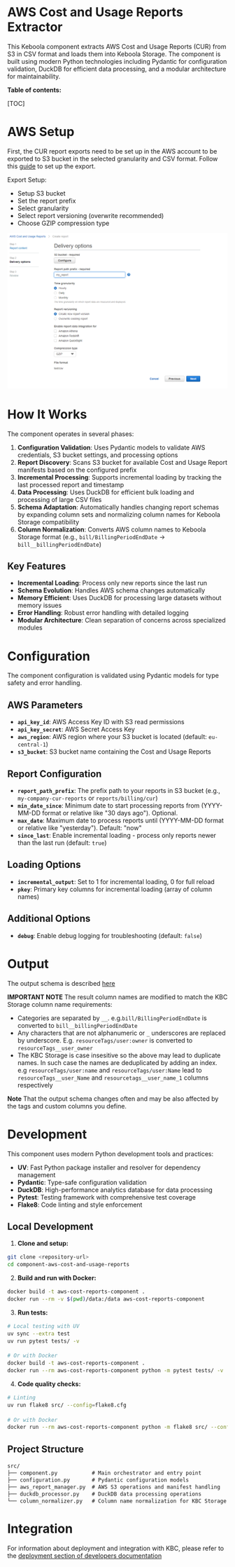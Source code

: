 # AWS Cost and Usage Reports Extractor

This Keboola component extracts AWS Cost and Usage Reports (CUR) from S3 in CSV format and loads them into Keboola Storage. The component is built using modern Python technologies including Pydantic for configuration validation, DuckDB for efficient data processing, and a modular architecture for maintainability.

**Table of contents:**  
  
[TOC]

# AWS Setup

First, the CUR report exports need to be set up in the AWS account to be exported to S3 bucket 
in the selected granularity and CSV format. Follow this [guide](https://docs.aws.amazon.com/cur/latest/userguide/cur-create.html)
 to set up the export.
 
 Export Setup:
 
 - Setup S3 bucket
 - Set the report prefix
 - Select granularity
 - Select report versioning (overwrite recommended)
 - Choose GZIP compression type
 
 ![Aws setup](docs/imgs/aws_screen.png)
 

# How It Works

The component operates in several phases:

1. **Configuration Validation**: Uses Pydantic models to validate AWS credentials, S3 bucket settings, and processing options
2. **Report Discovery**: Scans S3 bucket for available Cost and Usage Report manifests based on the configured prefix
3. **Incremental Processing**: Supports incremental loading by tracking the last processed report and timestamp
4. **Data Processing**: Uses DuckDB for efficient bulk loading and processing of large CSV files
5. **Schema Adaptation**: Automatically handles changing report schemas by expanding column sets and normalizing column names for Keboola Storage compatibility
6. **Column Normalization**: Converts AWS column names to Keboola Storage format (e.g., `bill/BillingPeriodEndDate` → `bill__billingPeriodEndDate`)

## Key Features

- **Incremental Loading**: Process only new reports since the last run
- **Schema Evolution**: Handles AWS schema changes automatically
- **Memory Efficient**: Uses DuckDB for processing large datasets without memory issues
- **Error Handling**: Robust error handling with detailed logging
- **Modular Architecture**: Clean separation of concerns across specialized modules

# Configuration

The component configuration is validated using Pydantic models for type safety and error handling.

## AWS Parameters

- **`api_key_id`**: AWS Access Key ID with S3 read permissions
- **`api_key_secret`**: AWS Secret Access Key 
- **`aws_region`**: AWS region where your S3 bucket is located (default: `eu-central-1`)
- **`s3_bucket`**: S3 bucket name containing the Cost and Usage Reports

## Report Configuration

- **`report_path_prefix`**: The prefix path to your reports in S3 bucket (e.g., `my-company-cur-reports` or `reports/billing/cur`)
- **`min_date_since`**: Minimum date to start processing reports from (YYYY-MM-DD format or relative like "30 days ago"). Optional.
- **`max_date`**: Maximum date to process reports until (YYYY-MM-DD format or relative like "yesterday"). Default: "now"
- **`since_last`**: Enable incremental loading - process only reports newer than the last run (default: `true`)

## Loading Options

- **`incremental_output`**: Set to 1 for incremental loading, 0 for full reload
- **`pkey`**: Primary key columns for incremental loading (array of column names)

## Additional Options

- **`debug`**: Enable debug logging for troubleshooting (default: `false`)

# Output

The output schema is described [here](https://docs.aws.amazon.com/cur/latest/userguide/data-dictionary.html)


**IMPORTANT NOTE** The result column names are modified to match the KBC Storage column name requirements:

- Categories are separated by `__`. e.g.`bill/BillingPeriodEndDate` is converted to `bill__billingPeriodEndDate`
- Any characters that are not alphanumeric or `_` underscores are replaced by underscore. 
E.g. `resourceTags/user:owner` is converted to `resourceTags__user_owner`
- The KBC Storage is case insesitive so the above may lead to duplicate names. In such case the names are deduplicated by adding an index. 
e.g `resourceTags/user:name` and `resourceTags/user:Name` lead to `resourceTags__user_Name` and `resourcetags__user_name_1` 
columns respectively

**Note** That the output schema changes often and may be also affected by the tags and custom columns you define.


# Development

This component uses modern Python development tools and practices:

- **UV**: Fast Python package installer and resolver for dependency management
- **Pydantic**: Type-safe configuration validation
- **DuckDB**: High-performance analytics database for data processing
- **Pytest**: Testing framework with comprehensive test coverage
- **Flake8**: Code linting and style enforcement

## Local Development

1. **Clone and setup:**
```bash
git clone <repository-url>
cd component-aws-cost-and-usage-reports
```

2. **Build and run with Docker:**
```bash
docker build -t aws-cost-reports-component .
docker run --rm -v $(pwd)/data:/data aws-cost-reports-component
```

3. **Run tests:**
```bash
# Local testing with UV
uv sync --extra test
uv run pytest tests/ -v

# Or with Docker
docker build -t aws-cost-reports-component .
docker run --rm aws-cost-reports-component python -m pytest tests/ -v
```

4. **Code quality checks:**
```bash
# Linting
uv run flake8 src/ --config=flake8.cfg

# Or with Docker
docker run --rm aws-cost-reports-component python -m flake8 src/ --config=flake8.cfg
```

## Project Structure

```
src/
├── component.py           # Main orchestrator and entry point
├── configuration.py       # Pydantic configuration models
├── aws_report_manager.py  # AWS S3 operations and manifest handling
├── duckdb_processor.py    # DuckDB data processing operations
└── column_normalizer.py   # Column name normalization for KBC Storage
```

# Integration

For information about deployment and integration with KBC, please refer to the [deployment section of developers documentation](https://developers.keboola.com/extend/component/deployment/) 